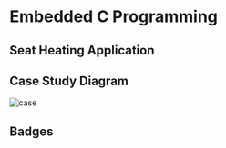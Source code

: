 # Embedded C Programming

## Seat Heating Application

## Case Study Diagram 
![case](https://github.com/Shwetha-H/Stepin-Embedded_C/blob/be55522f2b1601b8bfbdfdfe001a396f0df19ab3/Images/casestudy.png)
## Badges
